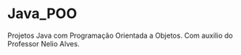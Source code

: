 # Java_POO
 Projetos Java com Programação Orientada a Objetos. Com auxilio do Professor Nelio Alves.

